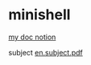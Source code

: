# minishell

[my doc notion](https://clammy-fridge-d72.notion.site/Minishell-b2549b7c695e4e53b9c54e941cc9df71)

subject [en.subject.pdf](https://github.com/chimuelito/minishell/files/7210386/en.subject.pdf)
